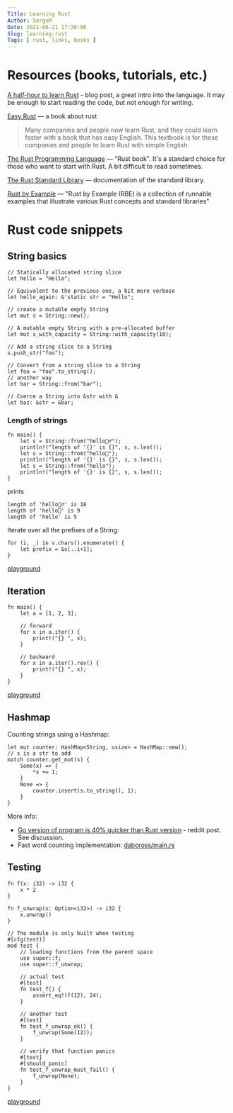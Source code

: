 ```yaml
---
Title: Learning Rust
Author: SergeM
Date: 2021-06-21 17:30:00
Slug: learning-rust
Tags: [ rust, links, books ]
---
```



# Resources (books, tutorials, etc.)

[A half-hour to learn Rust](https://fasterthanli.me/articles/a-half-hour-to-learn-rust) - blog post, a great intro into the language. 
It may be enough to start reading the code, but not enough for writing.

[Easy Rust](https://dhghomon.github.io/easy_rust/Chapter_1.html) — a book about rust 

> Many companies and people now learn Rust, and they could learn faster with a book that has easy English. This textbook is for these companies and people to learn Rust with simple English.


[The Rust Programming Language](https://doc.rust-lang.org/book/) — "Rust book". It's a standard choice for those 
who want to start with Rust. A bit difficult to read sometimes.


[The Rust Standard Library](https://doc.rust-lang.org/std/) — documentation of the standard library. 


[Rust by Example](https://doc.rust-lang.org/rust-by-example/index.html) — "Rust by Example (RBE) is a collection of runnable examples that illustrate various Rust concepts and standard libraries"




# Rust code snippets

## String basics

    
    // Statically allocated string slice
    let hello = "Hello";

    // Equivalent to the previous one, a bit more verbose
    let hello_again: &'static str = "Hello";

    // create a mutable empty String
    let mut s = String::new();

    // A mutable empty String with a pre-allocated buffer
    let mut s_with_capacity = String::with_capacity(10);

    // Add a string slice to a String
    s.push_str("foo");

    // Convert from a string slice to a String
    let foo = "foo".to_string();
    // another way
    let bar = String::from("bar");

    // Coerce a String into &str with &
    let baz: &str = &bar;


### Length of strings

    fn main() {
        let s = String::from("hello🤦‍♂️");
        println!("length of '{}' is {}", s, s.len());
        let s = String::from("hello🤦");
        println!("length of '{}' is {}", s, s.len());
        let s = String::from("hello");
        println!("length of '{}' is {}", s, s.len());
    }

prints 

    length of 'hello🤦‍♂️' is 18
    length of 'hello🤦' is 9
    length of 'hello' is 5


Iterate over all the prefixes of a String:

    for (i, _) in s.chars().enumerate() {
        let prefix = &s[..i+1];
    }
    
[playground](https://play.rust-lang.org/?version=stable&mode=debug&edition=2015&code=fn%20main()%20%7B%0A%20%20%20%20let%20s%20%3D%20String%3A%3Afrom(%22blablaaaa%22)%3B%0A%20%20%20%20for%20(i%2C%20_)%20in%20s.chars().enumerate()%20%7B%0A%20%20%20%20%20%20%20%20let%20prefix%20%3D%20%26s%5B..i%2B1%5D%3B%0A%20%20%20%20%20%20%20%20println!(%22%7B%7D%22%2C%20prefix)%3B%0A%20%20%20%20%7D%0A%7D)


## Iteration

    fn main() {
        let a = [1, 2, 3];

        // forward
        for x in a.iter() {
            print!("{} ", x);
        }
        
        // backward
        for x in a.iter().rev() {
            print!("{} ", x);
        }
    }

[playground](https://play.rust-lang.org/?version=stable&mode=debug&edition=2015&code=fn%20main()%20%7B%0A%20%20%20%20let%20a%20%3D%20%5B1%2C%202%2C%203%5D%3B%0A%0A%20%20%20%20%2F%2F%20forward%0A%20%20%20%20for%20x%20in%20a.iter()%20%7B%0A%20%20%20%20%20%20%20%20print!(%22%7B%7D%20%22%2C%20x)%3B%0A%20%20%20%20%7D%0A%20%20%20%20%0A%20%20%20%20%2F%2F%20backward%0A%20%20%20%20for%20x%20in%20a.iter().rev()%20%7B%0A%20%20%20%20%20%20%20%20print!(%22%7B%7D%20%22%2C%20x)%3B%0A%20%20%20%20%7D%0A%7D)


## Hashmap

Counting strings using a Hashmap:

    let mut counter: HashMap<String, usize> = HashMap::new();
    // s is a str to add
    match counter.get_mut(s) {
        Some(x) => {
            *x += 1;
        }
        None => {
            counter.insert(s.to_string(), 1);
        }
    }

More info:
* [Go version of program is 40% quicker than Rust version](https://www.reddit.com/r/rust/comments/aaood3/go_version_of_program_is_40_quicker_than_rust/) - reddit post. See discussion.
* Fast word counting implementation: [daboross/main.rs](https://gist.github.com/daboross/f65be8feb62e92c0e45e3649a06f6826)
        
## Testing 
    fn f(x: i32) -> i32 {
        x * 2
    }
    
    fn f_unwrap(x: Option<i32>) -> i32 {
        x.unwrap()
    }
    
    // The module is only built when testing
    #[cfg(test)]
    mod test {
        // loading functions from the parent space
        use super::f;
        use super::f_unwrap;
        
        // actual test
        #[test]
        fn test_f() {
            assert_eq!(f(12), 24);
        }
        
        // another test
        #[test]
        fn test_f_unwrap_ok() {
            f_unwrap(Some(12));
        }
        
        // verify that function panics
        #[test]
        #[should_panic]
        fn test_f_unwrap_must_fail() {
            f_unwrap(None);
        }
    }


[playground](https://play.rust-lang.org/?version=stable&mode=debug&edition=2015&code=fn%20f(x%3A%20i32)%20-%3E%20i32%20%7B%0A%20%20%20%20x%20*%202%0A%7D%0A%0Afn%20f_unwrap(x%3A%20Option%3Ci32%3E)%20-%3E%20i32%20%7B%0A%20%20%20%20x.unwrap()%0A%7D%0A%0A%23%5Bcfg(test)%5D%0Amod%20test%20%7B%0A%20%20%20%20use%20super%3A%3Af%3B%0A%20%20%20%20use%20super%3A%3Af_unwrap%3B%0A%20%20%20%20%0A%20%20%20%20%23%5Btest%5D%0A%20%20%20%20fn%20test__f()%20%7B%0A%20%20%20%20%20%20%20%20assert_eq!(f(12)%2C%2024)%3B%0A%20%20%20%20%7D%0A%20%20%20%20%0A%20%20%20%20%23%5Btest%5D%0A%20%20%20%20fn%20test__f_unwrap__ok()%20%7B%0A%20%20%20%20%20%20%20%20f_unwrap(Some(12))%3B%0A%20%20%20%20%7D%0A%20%20%20%20%0A%20%20%20%20%23%5Btest%5D%0A%20%20%20%20%23%5Bshould_panic%5D%0A%20%20%20%20fn%20test__f_unwrap__must_fail()%20%7B%0A%20%20%20%20%20%20%20%20f_unwrap(None)%3B%0A%20%20%20%20%7D%0A%7D)


